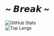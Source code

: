 # ~ 𝘽𝙧𝙚𝙖𝙠 ~
![GitHub Stats](https://github-readme-stats.vercel.app/api?username=Break-Ben&count_private=true&include_all_commits=true&theme=merko&show_icons=true)  
![Top Langs](https://github-readme-stats.vercel.app/api/top-langs/?username=Break-Ben&layout=compact&theme=merko)
